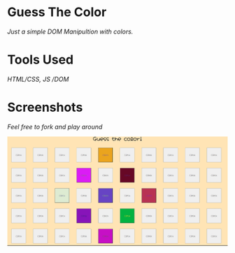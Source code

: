 # Guess The Color
*Just a simple DOM Manipultion with colors.*

# Tools Used
*HTML/CSS, JS /DOM* 

# Screenshots

*Feel free to fork and play around*

![](screenshots/colors.jpg)
